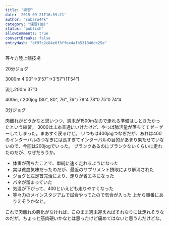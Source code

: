 ```yaml
---
title: "練習"
date: '2015-09-21T16:59:21'
author: "subaru44k"
category: "練習(強)"
status: "publish"
allowComments: true
convertBreaks: false
entryHash: "bf97c2c84e0f3ffee4afb531046dc25e"
---
```

等々力陸上競技場

20分ジョグ

3000m
4'00”→3'57”→3'57”(11'54”)

流し200m
37”0

400m, r.200jog
(80", 80", 76", 76")
78”4
78”0
75”0
74”4

3分ジョグ

肉離れがどうかなと思いつつ、週末が1500mなので走れる準備はしときたかったという練習。
3000はまあ普通にいけたけど、やっぱ肺活量が落ちててゼーゼーしてしまった。まあすぐ戻るけど。
いつもは400jogつなぎだが、あれは400のインターバルのつなぎには長すぎてインターバルの目的があまり果たせていないので、今回は200jogでいった。
ブランクあるのにブランクないくらいに走れたのだが、なぜだろうか。
- 体重が落ちたことで、単純に速く走れるようになった
- 実は貧血気味だったのだが、最近のサプリメント摂取により解消された
- ジョグと左足首完治により、走りが省エネになった
- バネが溜まっていた
- 気温が下がって、400といえども走りやすくなった
- 等々力のメインスタジアムで試合やってたので気合が入った
上から順番にありえそうかなと。

これで肉離れの悪化がなければ、このまま週末迎えればそれなりには走れそうなのだが。ちょっと筋肉硬いかなとは思ったけど痛めてはないと思うんだけどな。
